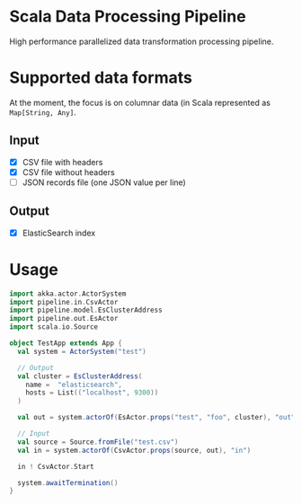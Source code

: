 # Scala Data Processing Pipeline

High performance parallelized data transformation processing pipeline.

# Supported data formats

At the moment, the focus is on columnar data (in Scala represented as `Map[String, Any]`.

## Input

- [x] CSV file with headers
- [x] CSV file without headers
- [ ] JSON records file (one JSON value per line)

## Output

- [x] ElasticSearch index

# Usage

```scala
import akka.actor.ActorSystem
import pipeline.in.CsvActor
import pipeline.model.EsClusterAddress
import pipeline.out.EsActor
import scala.io.Source

object TestApp extends App {
  val system = ActorSystem("test")

  // Output
  val cluster = EsClusterAddress(
    name =  "elasticsearch",
    hosts = List(("localhost", 9300))
  )

  val out = system.actorOf(EsActor.props("test", "foo", cluster), "out")

  // Input
  val source = Source.fromFile("test.csv")
  val in = system.actorOf(CsvActor.props(source, out), "in")

  in ! CsvActor.Start

  system.awaitTermination()
}
```
